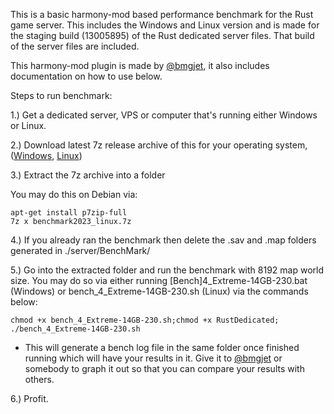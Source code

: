 This is a basic harmony-mod based performance benchmark for the Rust game server. This includes the Windows and Linux version and is made for the staging build (13005895) of the Rust dedicated server files. That build of the server files are included.

This harmony-mod plugin is made by [@bmgjet](https://github.com/bmgjet), it also includes documentation on how to use below.

Steps to run benchmark:

1.) Get a dedicated server, VPS or computer that's running either Windows or Linux.

2.) Download latest 7z release archive of this for your operating system, ([Windows](https://github.com/ertug2/rust-server-benchmark/releases/download/v1.0.0/benchmark2023_windows.7z), [Linux](https://github.com/ertug2/rust-server-benchmark/releases/download/v1.0.0/benchmark2023_linux.7z))

3.) Extract the 7z archive into a folder

You may do this on Debian via:

```
apt-get install p7zip-full
7z x benchmark2023_linux.7z
```

4.) If you already ran the benchmark then delete the .sav and .map folders generated in ./server/BenchMark/

5.) Go into the extracted folder and run the benchmark with 8192 map world size. You may do so via either running [Bench]4_Extreme-14GB-230.bat (Windows) or bench_4_Extreme-14GB-230.sh (Linux) via the commands below:


```
chmod +x bench_4_Extreme-14GB-230.sh;chmod +x RustDedicated;
./bench_4_Extreme-14GB-230.sh
```

   -  This will generate a bench log file in the same folder once finished running which will have your results in it. Give it to [@bmgjet](https://github.com/bmgjet) or somebody to graph it out so that you can compare your results with others.

6.) Profit.
